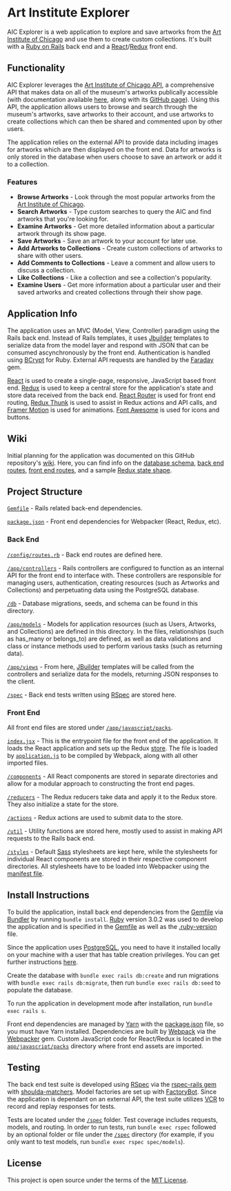 # Art Institute Explorer
AIC Explorer is a web application to explore and save artworks from the [Art Institute of Chicago][aic] and use them to create custom collections. It's built with a [Ruby on Rails][rails] back end and a [React][react]/[Redux][redux] front end. 

## Functionality
AIC Explorer leverages the [Art Institute of Chicago API][aic-public-api], a comprehensive API that makes data on all of the museum's artworks publically accessible (with documentation available [here][aic-api-documentation], along with its [GitHub page][aic-api-github]). Using this API, the application allows users to browse and search through the museum's artworks, save artworks to their account, and use artworks to create collections which can then be shared and commented upon by other users.

The application relies on the external API to provide data including images for artworks which are then displayed on the front end. Data for artworks is only stored in the database when users choose to save an artwork or add it to a collection.

### Features
* **Browse Artworks** - Look through the most popular artworks from the [Art Institute of Chicago][aic].
* **Search Artworks** - Type custom searches to query the AIC and find artworks that you're looking for.
* **Examine Artworks** - Get more detailed information about a particular artwork through its show page.
* **Save Artworks** - Save an artwork to your account for later use.
* **Add Artworks to Collections** - Create custom collections of artworks to share with other users.
* **Add Comments to Collections** - Leave a comment and allow users to discuss a collection.
* **Like Collections** - Like a collection and see a collection's popularity.
* **Examine Users** - Get more information about a particular user and their saved artworks and created collections through their show page.

## Application Info
The application uses an MVC (Model, View, Controller) paradigm using the Rails back end. Instead of Rails templates, it uses [Jbuilder][jbuilder] templates to serialize data from the model layer and respond with JSON that can be consumed ascynchronously by the front end. Authentication is handled using [BCrypt][bcrypt] for Ruby. External API requests are handled by the [Faraday][faraday] gem.

[React][react] is used to create a single-page, responsive, JavaScript based front end. [Redux][redux] is used to keep a central store for the application's state and store data received from the back end. [React Router][react-router] is used for front end routing, [Redux Thunk][redux-thunk] is used to assist in Redux actions and API calls, and [Framer Motion][framer-motion] is used for animations. [Font Awesome][font-awesome] is used for icons and buttons.

## Wiki
Initial planning for the application was documented on this GitHub repository's [wiki][wiki]. Here, you can find info on the [database schema][wiki-database-schema], [back end routes][wiki-back-end-routes], [front end routes][wiki-front-end-routes], and a sample [Redux state shape][wiki-redux-state-shape].

## Project Structure
[`Gemfile`](Gemfile) - Rails related back-end dependencies.

[`package.json`](package.json) - Front end dependencies for Webpacker (React, Redux, etc).

### Back End
[`/config/routes.rb`](/config/routes.rb) - Back end routes are defined here.

[`/app/controllers`](/app/controllers) - Rails controllers are configured to function as an internal API for the front end to interface with. These controllers are responsible for managing users, authentication, creating resources (such as Artworks and Collections) and perpetuating data using the PostgreSQL database.

[`/db`](/db) - Database migrations, seeds, and schema can be found in this directory.

[`/app/models`](/app/models) - Models for application resources (such as Users, Artworks, and Collections) are defined in this directory. In the files, relationships (such as has_many or belongs_to) are defined, as well as data validations and class or instance methods used to perform various tasks (such as returning data).

[`/app/views`](/app/views) - From here, [JBuilder][jbuilder] templates will be called from the controllers and serialize data for the models, returning JSON responses to the client.

[`/spec`](/spec) - Back end tests written using [RSpec][rspec] are stored here.

### Front End
All front end files are stored under [`/app/javascript/packs`](/app/javascript/packs).

[`index.jsx`](/app/javascript/packs/index.jsx) - This is the entrypoint file for the front end of the application. It loads the React application and sets up the Redux [store](/app/javascript/packs/store/store.js). The file is loaded by [`application.js`](/app/javascript/packs/application.js) to be compiled by Webpack, along with all other imported files.

[`/components`](/app/javascript/packs/components) - All React components are stored in separate directories and allow for a modular approach to constructing the front end pages.

[`/reducers`](/app/javascript/packs/reducers) - The Redux reducers take data and apply it to the Redux store. They also initialize a state for the store.

[`/actions`](/app/javascript/packs/actions) - Redux actions are used to submit data to the store.

[`/util`](/app/javascript/packs/util) - Utility functions are stored here, mostly used to assist in making API requests to the Rails back end.

[`/styles`](/app/javascript/packs/styles) - Default [Sass][sass] stylesheets are kept here, while the stylesheets for individual React components are stored in their respective component directories. All stylesheets have to be loaded into Webpacker using the [manifest file](/app/javascript/packs/styles/application.scss).

## Install Instructions
To build the application, install back end dependencies from the [Gemfile][gemfile] via [Bundler][bundler] by running `bundle install`. [Ruby][ruby] version 3.0.2 was used to develop the application and is specified in the [Gemfile][gemfile] as well as the [.ruby-version][ruby-version-file] file.

Since the application uses [PostgreSQL][postgresql], you need to have it installed locally on your machine with a user that has table creation privileges. You can get further instructions [here][postgres-local-setup].

Create the database with `bundle exec rails db:create` and run migrations with `bundle exec rails db:migrate`, then run `bundle exec rails db:seed` to populate the database.

To run the application in development mode after installation, run `bundle exec rails s`.

Front end dependencies are managed by [Yarn][yarn] with the [package.json][package.json] file, so you must have Yarn installed. Dependencies are built by [Webpack][webpack] via the [Webpacker][webpacker] gem. Custom JavaScript code for React/Redux is located in the [`app/javascript/packs`][js-directory] directory where front end assets are imported.

## Testing
The back end test suite is developed using [RSpec][rspec] via the [rspec-rails gem][rspec-rails] with [shoulda-matchers][shoulda-matchers]. Model factories are set up with [FactoryBot][factory-bot]. Since the application is dependant on an external API, the test suite utilizes [VCR][vcr] to record and replay responses for tests.

Tests are located under the [`/spec`][spec-directory] folder. Test coverage includes requests, models, and routing. In order to run tests, run `bundle exec rspec` followed by an optional folder or file under the [`/spec`][spec-directory] directory (for example, if you only want to test models, run `bundle exec rspec spec/models`).

## License
This project is open source under the terms of the [MIT License][mit].

[aic]: https://www.artic.edu/
[aic-public-api]: https://www.artic.edu/open-access/public-api
[aic-api-documentation]: https://api.artic.edu/docs/
[aic-api-github]: https://github.com/art-institute-of-chicago/data-aggregator
[rails]: http://rubyonrails.org/
[react]: https://reactjs.org/
[redux]: https://redux.js.org/
[bundler]: http://bundler.io/
[jbuilder]: https://github.com/rails/jbuilder
[bcrypt]: https://github.com/bcrypt-ruby/bcrypt-ruby
[faraday]: https://lostisland.github.io/faraday/
[react-router]: https://reactrouter.com/
[redux-thunk]: https://github.com/reduxjs/redux-thunk
[framer-motion]: https://www.framer.com/motion/
[font-awesome]: https://fontawesome.com/
[rspec]: https://rspec.info/
[sass]: https://sass-lang.com/
[wiki]: https://github.com/MitulMistry/art-institute-explorer/wiki
[wiki-database-schema]: https://github.com/MitulMistry/art-institute-explorer/wiki/Database-Schema
[wiki-back-end-routes]: https://github.com/MitulMistry/art-institute-explorer/wiki/Back-End-Routes
[wiki-front-end-routes]: https://github.com/MitulMistry/art-institute-explorer/wiki/Front-End-Routes
[wiki-redux-state-shape]: https://github.com/MitulMistry/art-institute-explorer/wiki/Redux-State-Shape
[gemfile]: https://github.com/MitulMistry/art-institute-explorer/blob/master/Gemfile
[ruby]: https://www.ruby-lang.org/
[ruby-version-file]: https://github.com/MitulMistry/art-institute-explorer/blob/master/.ruby-version
[postgresql]: https://www.postgresql.org/
[postgres-local-setup]: https://devcenter.heroku.com/articles/heroku-postgresql#local-setup
[webpack]: https://webpack.js.org/
[webpacker]: https://github.com/rails/webpacker
[yarn]: https://yarnpkg.com/en/
[package.json]: https://github.com/MitulMistry/art-institute-explorer/blob/master/package.json
[js-directory]: https://github.com/MitulMistry/art-institute-explorer/blob/master/app/javascript/packs
[rspec-rails]: https://github.com/rspec/rspec-rails
[shoulda-matchers]: https://github.com/thoughtbot/shoulda-matchers
[factory-bot]: https://github.com/thoughtbot/factory_bot_rails
[vcr]: https://github.com/vcr/vcr
[spec-directory]: /spec
[mit]: http://opensource.org/licenses/MIT